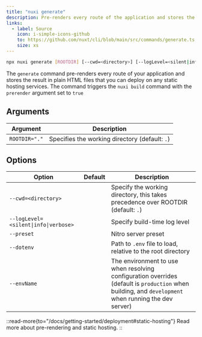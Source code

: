 ```yaml
---
title: "nuxi generate"
description: Pre-renders every route of the application and stores the result in plain HTML files.
links:
  - label: Source
    icon: i-simple-icons-github
    to: https://github.com/nuxt/cli/blob/main/src/commands/generate.ts
    size: xs
---
```


<!--generate-cmd-->
```bash [Terminal]
npx nuxi generate [ROOTDIR] [--cwd=<directory>] [--logLevel=<silent|info|verbose>] [--preset] [--dotenv] [--envName]
```
<!--/generate-cmd-->

The `generate` command pre-renders every route of your application and stores the result in plain HTML files that you can deploy on any static hosting services. The command triggers the `nuxi build` command with the `prerender` argument set to `true`

## Arguments

<!--generate-args-->
Argument | Description
--- | ---
`ROOTDIR="."` | Specifies the working directory (default: `.`)
<!--/generate-args-->

## Options

<!--generate-opts-->
Option | Default | Description
--- | --- | ---
`--cwd=<directory>` |  | Specify the working directory, this takes precedence over ROOTDIR (default: `.`)
`--logLevel=<silent\|info\|verbose>` |  | Specify build-time log level
`--preset` |  | Nitro server preset
`--dotenv` |  | Path to `.env` file to load, relative to the root directory
`--envName` |  | The environment to use when resolving configuration overrides (default is `production` when building, and `development` when running the dev server)
<!--/generate-opts-->

::read-more{to="/docs/getting-started/deployment#static-hosting"}
Read more about pre-rendering and static hosting.
::
